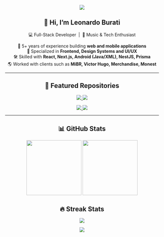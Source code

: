 <p align="center">
  <img src="https://capsule-render.vercel.app/api?type=waving&color=0d1117,1f2937,4169e1&height=200&section=header&text=Leonardo%20Burati&fontSize=40&fontAlignY=35&animation=fadeIn&fontColor=c9d1d9" />
</p>

<h2 align="center">👋 Hi, I’m Leonardo Burati</h2>
<p align="center">
  💻 Full-Stack Developer &nbsp;|&nbsp; 🎸 Music & Tech Enthusiast  
</p>

<p align="center">
  🚀 5+ years of experience building <b>web and mobile applications</b><br/>
  🎨 Specialized in <b>Frontend, Design Systems and UI/UX</b><br/>
  🛠 Skilled with <b>React, Next.js, Android (Java/XML), NestJS, Prisma</b><br/>
  🌎 Worked with clients such as <b>MiBR, Victor Hugo, Merchandise, Monest</b>
</p>

---

<h2 align="center">📌 Featured Repositories</h2>

<p align="center">
  <a href="https://github.com/Buratii/electron_tooltips">
    <img src="https://github-readme-stats.vercel.app/api/pin/?username=Buratii&repo=electron_tooltips&title_color=58a6ff&text_color=c9d1d9&icon_color=4169e1&bg_color=0d1117&hide_border=true" />
  </a>
  <a href="https://github.com/Buratii/game-analytics">
    <img src="https://github-readme-stats.vercel.app/api/pin/?username=Buratii&repo=game-analytics&title_color=58a6ff&text_color=c9d1d9&icon_color=4169e1&bg_color=0d1117&hide_border=true" />
  </a>
</p>

<p align="center">
  <a href="https://github.com/Buratii/payflow">
    <img src="https://github-readme-stats.vercel.app/api/pin/?username=Buratii&repo=payflow&title_color=58a6ff&text_color=c9d1d9&icon_color=4169e1&bg_color=0d1117&hide_border=true" />
  </a>
  <a href="https://github.com/Buratii/framer-motion-web">
    <img src="https://github-readme-stats.vercel.app/api/pin/?username=Buratii&repo=framer-motion-web&title_color=58a6ff&text_color=c9d1d9&icon_color=4169e1&bg_color=0d1117&hide_border=true" />
  </a>
</p>

---

<h2 align="center">📊 GitHub Stats</h2>
<p align="center">
  <img height="180em" src="https://github-readme-stats.vercel.app/api?username=Buratii&show_icons=true&title_color=58a6ff&text_color=c9d1d9&icon_color=4169e1&bg_color=0d1117&hide_border=true" />
  <img height="180em" src="https://github-readme-stats.vercel.app/api/top-langs/?username=Buratii&layout=compact&title_color=58a6ff&text_color=c9d1d9&bg_color=0d1117&hide_border=true" />
</p>

<h2 align="center">🔥 Streak Stats</h2>
<p align="center">
  <img src="https://streak-stats.demolab.com?user=Buratii&background=0d1117&currStreakNum=58a6ff&sideNums=58a6ff&currStreakLabel=4169e1&sideLabels=c9d1d9&dates=8b949e&ring=4169e1&fire=58a6ff&stroke=1f2937" />
</p>


<p align="center">
  <img src="https://capsule-render.vercel.app/api?type=waving&color=0d1117,1f2937,4169e1&height=120&section=footer"/>
</p>
